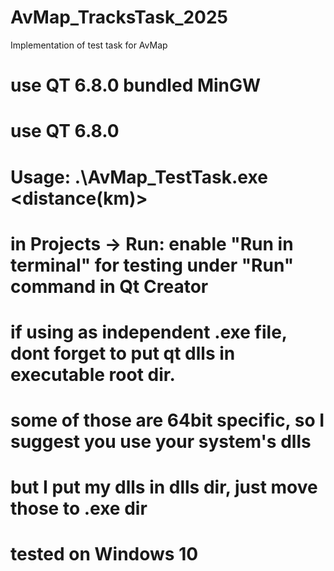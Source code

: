 # AvMap_TracksTask_2025
Implementation of test task for AvMap

# use QT 6.8.0 bundled MinGW
# use QT 6.8.0
# Usage: .\AvMap_TestTask.exe <filepath> <distance(km)>
# in Projects -> Run: enable "Run in terminal" for testing under "Run" command in Qt Creator
# if using as independent .exe file, dont forget to put qt dlls in executable root dir.
# some of those are 64bit specific, so I suggest you use your system's dlls
# but I put my dlls in dlls dir, just move those to .exe dir
# tested on Windows 10
